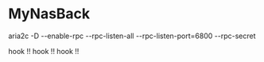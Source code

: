 # MyNasBack


aria2c -D --enable-rpc --rpc-listen-all --rpc-listen-port=6800 --rpc-secret

hook !!
hook !!
hook !!
